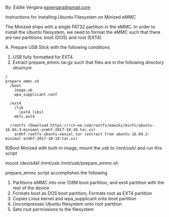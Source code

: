 By: Eddie Vergara
eavergara@gmail.com

Instructions for Installing Ubuntu Filesystem on Minized eMMC 

The Minized ships with a single FAT32 partition in the eMMC.  In order
to install the Ubuntu filesystem, we need to format the eMMC such that 
there are two partitions: boot (DOS) and root (EXT4)

A. Prepare USB Stick with the following conditions
  1. USB fully formatted for EXT4.  
  2. Extract prepare_emmc.tar.gz such that files are in the following directory structure

    /
    prepare_emmc.sh 
      /boot 
        image.ub
        wpa_supplicant.conf

      /ext4 
        /lib
          (ext4 libs)
        mkfs.ext4

      /rootfs (Download https://rcn-ee.com/rootfs/eewiki/minfs/ubuntu-16.04.3-minimal-armhf-2017-10-10.tar.xz) 
        armhf-rootfs-ubuntu-xenial.tar (extract from ubuntu-16.04.3-minimal-armhf-2017-10-10.tar.xz)

B)Boot Minized with built-in image, mount the usb to /mnt/usb/ and run this script
  
  mount /dev/sda1 /mnt/usb
  /mnt/usb/prepare_emmc.sh
  
prepare_emmc script accomplishes the following
1) Partitions eMMC into one 128M boot partition, and ext4 partition with the rest of the device
2) Formats boot as DOS boot partition; Formats root as EXT4 partition 
3) Copies Linux kernel and wpa_supplicant onto boot partition
4) Uncompresses Ubuntu filesystem onto root partition
5) Sets root permissions to the filesystem


